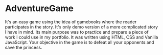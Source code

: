 ﻿# AdventureGame
It's an easy game using the idea of gamebooks where the reader participates in the story. 
It's only demo version of a more complicated story I have in mind. Its main purpose was to practice and prepare a piece of work I could use in my portfolio. 
It was written using HTML, CSS and Vanilla JavaScript. 
Your objective in the game is to defeat all your opponents and save the princess. 
